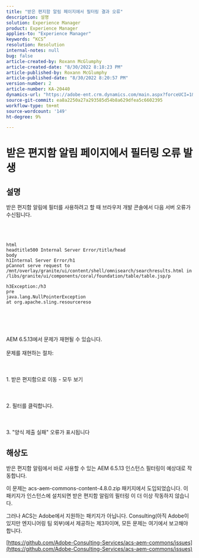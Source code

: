 ```yaml
---
title: "받은 편지함 알림 페이지에서 필터링 결과 오류"
description: 설명
solution: Experience Manager
product: Experience Manager
applies-to: "Experience Manager"
keywords: “KCS”
resolution: Resolution
internal-notes: null
bug: false
article-created-by: Roxann McGlumphy
article-created-date: "8/30/2022 8:18:23 PM"
article-published-by: Roxann McGlumphy
article-published-date: "8/30/2022 8:20:57 PM"
version-number: 2
article-number: KA-20440
dynamics-url: "https://adobe-ent.crm.dynamics.com/main.aspx?forceUCI=1&pagetype=entityrecord&etn=knowledgearticle&id=a28b55e0-a028-ed11-9db1-002248086d3d"
source-git-commit: ea8a2250a27a293585d54b8a629dfea5c6602395
workflow-type: tm+mt
source-wordcount: '149'
ht-degree: 9%

---
```


# 받은 편지함 알림 페이지에서 필터링 오류 발생

## 설명

받은 편지함 알림에 필터를 사용하려고 할 때 브라우저 개발 콘솔에서 다음 서버 오류가 수신됩니다.<br><br> <br><br>

```
html
headtitle500 Internal Server Error/title/head
body
h1Internal Server Error/h1
pCannot serve request to /mnt/overlay/granite/ui/content/shell/omnisearch/searchresults.html in /libs/granite/ui/components/coral/foundation/table/table.jsp/p

h3Exception:/h3
pre
java.lang.NullPointerException
at org.apache.sling.resourcereso
```

<br><br> <br><br>AEM 6.5.13에서 문제가 재현될 수 있습니다.<br><br>문제를 재현하는 절차:<br><br> <br><br>1. 받은 편지함으로 이동 - 모두 보기<br><br> <br><br>2. 필터를 클릭합니다.<br><br> <br><br>3. &quot;양식 제출 실패&quot; 오류가 표시됩니다

## 해상도


받은 편지함 알림에서 바로 사용할 수 있는 AEM 6.5.13 인스턴스 필터링이 예상대로 작동합니다.

이 문제는 acs-aem-commons-content-4.8.0.zip 패키지에서 도입되었습니다. 이 패키지가 인스턴스에 설치되면 받은 편지함 알림의 필터링 이 더 이상 작동하지 않습니다.

그러나 ACS는 Adobe에서 지원하는 패키지가 아닙니다. Consulting(아직 Adobe이 있지만 엔지니어링 팀 외부)에서 제공하는 제3자이며, 모든 문제는 여기에서 보고해야 합니다.



[https://github.com/Adobe-Consulting-Services/acs-aem-commons/issues](https://github.com/Adobe-Consulting-Services/acs-aem-commons/issues)
